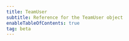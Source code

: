 ```yaml
---
title: TeamUser
subtitle: Reference for the TeamUser object
enableTableOfContents: true
tag: beta
---
```


<SdkTeamUser sdkName="React" />
